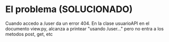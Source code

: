 # El problema (SOLUCIONADO)

Cuando accedo a /user da un error 404. En la clase usuarioAPI en el documento view.py, alcanza a printear "usando /user..." pero no entra a los metodos post, get, etc 

